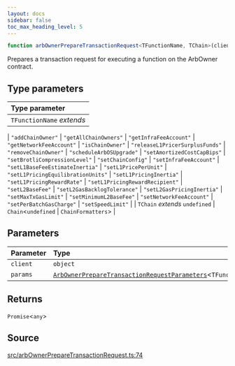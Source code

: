```yaml
---
layout: docs
sidebar: false
toc_max_heading_level: 5
---
```


```ts
function arbOwnerPrepareTransactionRequest<TFunctionName, TChain>(client: object, params: ArbOwnerPrepareTransactionRequestParameters<TFunctionName>): Promise<any>
```

Prepares a transaction request for executing a function on the ArbOwner
contract.

## Type parameters

| Type parameter |
| :------ |
| `TFunctionName` *extends* 
  \| `"addChainOwner"`
  \| `"getAllChainOwners"`
  \| `"getInfraFeeAccount"`
  \| `"getNetworkFeeAccount"`
  \| `"isChainOwner"`
  \| `"releaseL1PricerSurplusFunds"`
  \| `"removeChainOwner"`
  \| `"scheduleArbOSUpgrade"`
  \| `"setAmortizedCostCapBips"`
  \| `"setBrotliCompressionLevel"`
  \| `"setChainConfig"`
  \| `"setInfraFeeAccount"`
  \| `"setL1BaseFeeEstimateInertia"`
  \| `"setL1PricePerUnit"`
  \| `"setL1PricingEquilibrationUnits"`
  \| `"setL1PricingInertia"`
  \| `"setL1PricingRewardRate"`
  \| `"setL1PricingRewardRecipient"`
  \| `"setL2BaseFee"`
  \| `"setL2GasBacklogTolerance"`
  \| `"setL2GasPricingInertia"`
  \| `"setMaxTxGasLimit"`
  \| `"setMinimumL2BaseFee"`
  \| `"setNetworkFeeAccount"`
  \| `"setPerBatchGasCharge"`
  \| `"setSpeedLimit"` |
| `TChain` *extends* `undefined` \| `Chain`\<`undefined` \| `ChainFormatters`\> |

## Parameters

| Parameter | Type |
| :------ | :------ |
| `client` | `object` |
| `params` | [`ArbOwnerPrepareTransactionRequestParameters`](../type-aliases/ArbOwnerPrepareTransactionRequestParameters.md)\<`TFunctionName`\> |

## Returns

`Promise`\<`any`\>

## Source

[src/arbOwnerPrepareTransactionRequest.ts:74](https://github.com/OffchainLabs/arbitrum-orbit-sdk/blob/9d5595a042e42f7d6b9af10a84816c98ea30f330/src/arbOwnerPrepareTransactionRequest.ts#L74)
